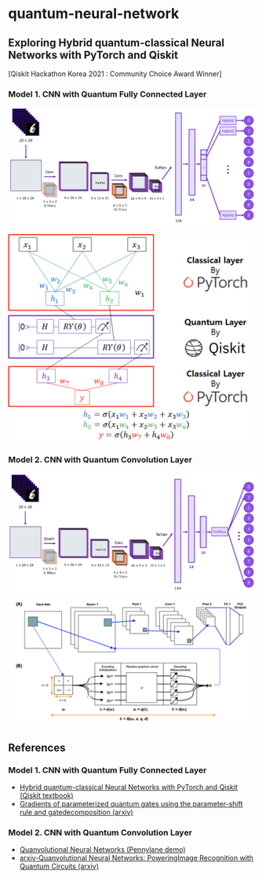 # quantum-neural-network 
## Exploring Hybrid quantum-classical Neural Networks with PyTorch and Qiskit
[Qiskit Hackathon Korea 2021 : Community Choice Award Winner]


### Model 1. CNN with Quantum Fully Connected Layer
![](images/model1.png)

<p align="center">
<img src="images/hybrid.png" width="600">
</p>

### Model 2. CNN with Quantum Convolution Layer
![](images/model2.png)
![](images/quanv.png)



## References
### Model 1. CNN with Quantum Fully Connected Layer
- [Hybrid quantum-classical Neural Networks with PyTorch and Qiskit (Qiskit textbook)](https://qiskit.org/textbook/ch-machine-learning/machine-learning-qiskit-pytorch.html)
- [Gradients of parameterized quantum gates using the parameter-shift rule and gatedecomposition (arxiv)](https://arxiv.org/pdf/1905.13311.pdf)

### Model 2. CNN with Quantum Convolution Layer
- [Quanvolutional Neural Networks (Pennylane demo)](https://pennylane.ai/qml/demos/tutorial_quanvolution.html)
- [arxiv-Quanvolutional Neural Networks: PoweringImage Recognition with Quantum Circuits (arxiv)](https://arxiv.org/pdf/1904.04767.pdf)

